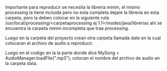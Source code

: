 Importante para reproducir se necesita la libreria minim, el mismo processing la tiene incluida pero no esta completa
dejare la libreria en esta carpeta, pero la deben colocar en la siguiente ruta /usr/local/processing/<carpetaprocessing ej 1.1>/modes/java/librerias
ahi se encuentra la carpeta minim incompleta que trae processing.

Luego en la carpeta del proyecto crean otra carpeta llamada date en la cual colocaran el archivo de audio a reproducir.

Luego en el codigo en la la parte donde dice  MySong = AudioManager.loadFile("<nombrearchivo>.mp3");
colocan el nombre del archivo de audio en la carpeta data. 
